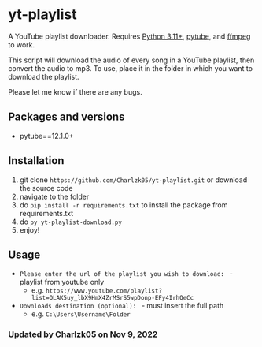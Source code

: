 # yt-playlist
A YouTube playlist downloader. Requires [Python 3.11+](https://www.python.org/downloads/), [pytube](https://github.com/nficano/pytube), and [ffmpeg](https://www.ffmpeg.org/) to work.

This script will download the audio of every song in a YouTube playlist, then convert the audio to mp3. To use, place it in the folder in which you want to download the playlist.

Please let me know if there are any bugs.

## Packages and versions
- pytube==12.1.0+

## Installation
1. git clone ``https://github.com/Charlzk05/yt-playlist.git`` or download the source code
2. navigate to the folder
3. do ``pip install -r requirements.txt`` to install the package from requirements.txt
4. do ``py yt-playlist-download.py``
5. enjoy!

## Usage
- ``Please enter the url of the playlist you wish to download: `` - playlist from youtube only
    - e.g. ``https://www.youtube.com/playlist?list=OLAK5uy_lbX9HmX4ZrMSrS5wpDonp-EFy4IrhQeCc``
- ``Downloads destination (optional): `` - must insert the full path
    - e.g. ``C:\Users\Username\Folder``

### Updated by Charlzk05 on Nov 9, 2022